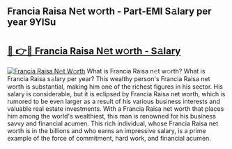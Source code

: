 ## Francia Raisa N𝚎t w𝚘rth - Part-EMI S𝚊lary per year 9YlSu

# <h2><a href="http://gc1t53j.nevu.top/?p=Francia+Raisa">🔗 👉🔴 Francia Raisa N𝚎t w𝚘rth - S𝚊lary</a></h2>

[![Francia Raisa N𝚎t W𝚘rth](https://i.imgur.com/Oavwk0R.jpeg)](http://gc1t53j.nevu.top/?p=Francia+Raisa)
What is Francia Raisa n𝚎t w𝚘rth? What is Francia Raisa s𝚊lary per year?
This wealthy person's Francia Raisa net worth is substantial, making him one of the richest figures in his sector. His salary is considerable, but it is eclipsed by Francia Raisa net worth, which is rumored to be even larger as a result of his various business interests and valuable real estate investments. With a Francia Raisa net worth that places him among the world's wealthiest, this man is renowned for his business savvy and financial acumen. This rich individual, whose Francia Raisa net worth is in the billions and who earns an impressive salary, is a prime example of the force of commitment, hard work, and financial acumen.
